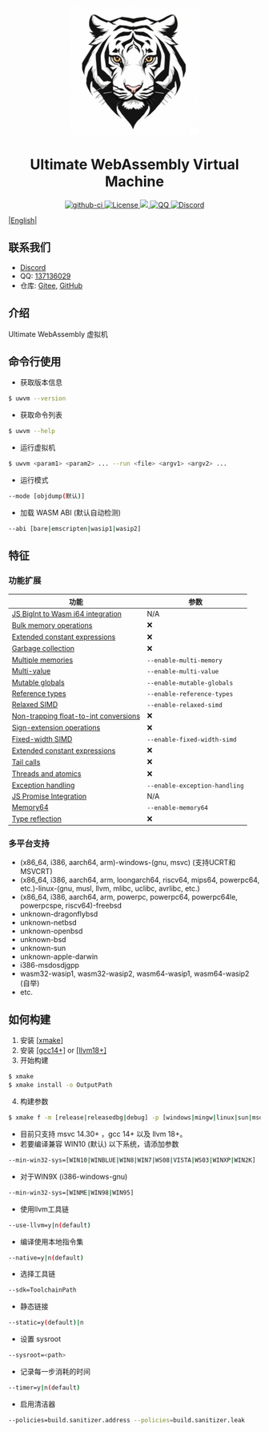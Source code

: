 ﻿<div style="text-align:center">
    <img src="documents/images/logo_256x256.png" , alt="logo" />
    <h1>Ultimate WebAssembly Virtual Machine</h1>
    <a href="https://github.com/UltiELF/uwvm/actions?query=workflow%3Auwvm-build">
      <img src="https://img.shields.io/github/actions/workflow/status/UltiELF/uwvm/uwvm.yml?branch=master&style=flat-square&logo=linux" alt="github-ci" />
    </a>
    <a href="LICENSE.md">
        <img src="https://img.shields.io/badge/License-Apache%202.0-green.svg" , alt="License" />
    </a>
    <a href="https://zh.cppreference.com">
        <img src="https://img.shields.io/badge/language-c++23-blue.svg" ,alt="cppreference" />
    </a>
    <a
        href="http://qm.qq.com/cgi-bin/qm/qr?_wv=1027&k=VwOd_SiQ31UIiX_QtI047ngYYgkzvvlB&authKey=HJecYKgB1HQCtIplBkNjeSxlat8OgNXtk47QURCS6y2c7dAifwHaKZaURIci6yE3&noverify=0&group_code=137136029">
        <img src="https://img.shields.io/badge/chat-on%20QQ-red.svg" , alt="QQ" />
    </a>
    <a
        href="https://discord.gg/xkvGy79e">
        <img src="https://img.shields.io/badge/chat-on%20Discord-7289da.svg" , alt="Discord" />
    </a>
</div>

|[English](README.md)|

## 联系我们

- [Discord](https://discord.gg/xkvGy79e)
- QQ: [137136029](http://qm.qq.com/cgi-bin/qm/qr?_wv=1027&k=VwOd_SiQ31UIiX_QtI047ngYYgkzvvlB&authKey=HJecYKgB1HQCtIplBkNjeSxlat8OgNXtk47QURCS6y2c7dAifwHaKZaURIci6yE3&noverify=0&group_code=137136029)
- 仓库: [Gitee](https://gitee.com/UltiELF/uwvm), [GitHub](https://github.com/UltiELF/uwvm)

## 介绍
Ultimate WebAssembly 虚拟机

## 命令行使用
* 获取版本信息
```bash
$ uwvm --version
```
* 获取命令列表
```bash
$ uwvm --help
```
* 运行虚拟机
```bash
$ uwvm <param1> <param2> ... --run <file> <argv1> <argv2> ...
```
* 运行模式
```bash
--mode [objdump(默认)]
```
* 加载 WASM ABI (默认自动检测)
```bash
--abi [bare|emscripten|wasip1|wasip2]
```

## 特征
### 功能扩展
| 功能                                                                                                                                               |          参数                      |
|----------------------------------------------------------------------------------------------------------------------------------------------------|------------------------------------|
| [JS BigInt to Wasm i64 integration](https://github.com/WebAssembly/JS-BigInt-integration)                                                          |  N/A                               |
| [Bulk memory operations](https://github.com/WebAssembly/bulk-memory-operations/blob/master/proposals/bulk-memory-operations/Overview.md)           |  :x:                               |
| [Extended constant expressions](https://github.com/WebAssembly/extended-const/blob/master/proposals/extended-const/Overview.md)                    |  :x:                               |
| [Garbage collection](https://github.com/WebAssembly/gc)                                                                                            |  :x:                               |
| [Multiple memories](https://github.com/WebAssembly/multi-memory/blob/master/proposals/multi-memory/Overview.md)                                    |  ```--enable-multi-memory```       |
| [Multi-value](https://github.com/WebAssembly/spec/blob/master/proposals/multi-value/Overview.md)                                                   |  ```--enable-multi-value```        |
| [Mutable globals](https://github.com/WebAssembly/mutable-global/blob/master/proposals/mutable-global/Overview.md)                                  |  ```--enable-mutable-globals```    |
| [Reference types](https://github.com/WebAssembly/reference-types/blob/master/proposals/reference-types/Overview.md)                                |  ```--enable-reference-types```    |
| [Relaxed SIMD](https://github.com/WebAssembly/relaxed-simd/tree/main/proposals/relaxed-simd)                                                       |  ```--enable-relaxed-simd```       |
| [Non-trapping float-to-int conversions](https://github.com/WebAssembly/spec/blob/master/proposals/nontrapping-float-to-int-conversion/Overview.md) |  :x:                               |
| [Sign-extension operations](https://github.com/WebAssembly/spec/blob/master/proposals/sign-extension-ops/Overview.md)                              |  :x:                               |
| [Fixed-width SIMD](https://github.com/WebAssembly/simd/blob/master/proposals/simd/SIMD.md)                                                         |  ```--enable-fixed-width-simd```   |
| [Extended constant expressions](https://github.com/WebAssembly/extended-const/blob/master/proposals/extended-const/Overview.md)                    |  :x:                               |
| [Tail calls](https://github.com/WebAssembly/tail-call/blob/master/proposals/tail-call/Overview.md)                                                 |  :x:                               |
| [Threads and atomics](https://github.com/WebAssembly/threads/blob/master/proposals/threads/Overview.md)                                            |  :x:                               |
| [Exception handling](https://github.com/WebAssembly/exception-handling/blob/master/proposals/exception-handling/Exceptions.md)                     |  ```--enable-exception-handling``` |
| [JS Promise Integration](https://github.com/WebAssembly/js-promise-integration)                                                                    |  N/A                               |
| [Memory64](https://github.com/WebAssembly/memory64/blob/master/proposals/memory64/Overview.md)                                                     |  ```--enable-memory64```           |
| [Type reflection](https://github.com/WebAssembly/js-types/blob/main/proposals/js-types/Overview.md)                                                |  :x:                               |

### 多平台支持
* (x86\_64, i386, aarch64, arm)-windows-(gnu, msvc) (支持UCRT和MSVCRT)
* (x86\_64, i386, aarch64, arm, loongarch64, riscv64, mips64, powerpc64, etc.)-linux-(gnu, musl, llvm, mlibc, uclibc, avrlibc, etc.)
* (x86\_64, i386, aarch64, arm, powerpc, powerpc64, powerpc64le, powerpcspe, riscv64)-freebsd
* unknown-dragonflybsd
* unknown-netbsd
* unknown-openbsd
* unknown-bsd
* unknown-sun
* unknown-apple-darwin
* i386-msdosdjgpp
* wasm32-wasip1, wasm32-wasip2, wasm64-wasip1, wasm64-wasip2 (自举)
* etc.

## 如何构建
1. 安装 [[xmake]](https://github.com/xmake-io/xmake/)
2. 安装 [[gcc14+]](https://github.com/trcrsired/gcc-releases/releases) or [[llvm18+]](https://github.com/trcrsired/llvm-releases/releases)
3. 开始构建
```bash
$ xmake 
$ xmake install -o OutputPath 
```
4. 构建参数
```bash
$ xmake f -m [release|releasedbg|debug] -p [windows|mingw|linux|sun|msdosdjgpp|bsd|freebsd|dragonflybsd|netbsd|openbsd|macosx|iphoneos|watchos|wasm-wasip1|wasm-wasip2|cross ..] -a [x86_64|i386|arm|aarch64 ..] --cppstdlib=[default|libstdc++|libc++] ..
```
* 目前只支持 msvc 14.30+ ，gcc 14+ 以及 llvm 18+。
* 若要编译兼容 WIN10 (默认) 以下系统，请添加参数
```bash 
--min-win32-sys=[WIN10|WINBLUE|WIN8|WIN7|WS08|VISTA|WS03|WINXP|WIN2K]
```
* 对于WIN9X (i386-windows-gnu)
```bash
--min-win32-sys=[WINME|WIN98|WIN95]
```
* 使用llvm工具链
```bash 
--use-llvm=y|n(default)
```
* 编译使用本地指令集
```bash 
--native=y|n(default)
```
* 选择工具链
```bash 
--sdk=ToolchainPath
```
* 静态链接
```bash
--static=y(default)|n
```
* 设置 sysroot
```bash
--sysroot=<path>
```
* 记录每一步消耗的时间
```bash 
--timer=y|n(default)
```
* 启用清洁器
```bash
--policies=build.sanitizer.address --policies=build.sanitizer.leak
```
